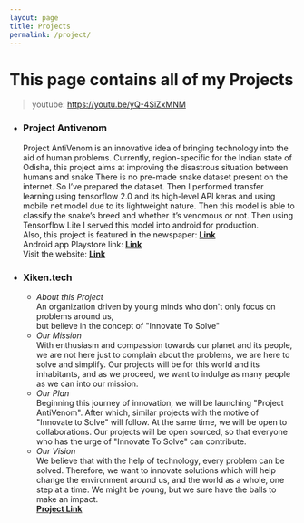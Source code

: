 ```yaml
---
layout: page
title: Projects
permalink: /project/
---
```

# This page contains all of my Projects
> youtube: https://youtu.be/yQ-4SiZxMNM
* ###  Project Antivenom
  Project AntiVenom is an innovative idea of bringing technology into the aid of human problems.
  Currently, region-specific for the Indian state of Odisha, this project aims at improving the disastrous situation between humans and snake
  There is no pre-made snake dataset present on the internet. So I’ve prepared the dataset. Then I performed transfer learning using tensorflow 2.0 and its high-level API keras  and using mobile net model due to its lightweight nature. Then this model is able to classify the snake’s breed and whether it’s venomous or not. Then using Tensorflow Lite I  served this model into android for production.\
  Also, this project is featured in the newspaper: [**Link**](http://odishapostepaper.com/edition/679/sundaypost/page/11)\
  Android app Playstore link: [**Link**](https://play.google.com/store/apps/details?id=com.xiken.projectantivenom)\
  Visit the website:  [**Link**](https://projectantivenom.netlify.app/)    
 * ### Xiken.tech
     * *About this Project* \
     An organization driven by young minds who don't only focus on problems around us,\
   but believe in the concept of "Innovate To Solve"
    * *Our Mission* \
    With enthusiasm and compassion towards our planet and its people, we are not here just to complain about the problems, we are here to solve and simplify.
    Our projects will be for this world and its inhabitants, and as we proceed, we want to indulge as many people as we can into our mission.
    * *Our Plan*\
    Beginning this journey of innovation, we will be launching "Project AntiVenom". After which, similar projects with the motive of "Innovate to Solve" will follow. At the same time, we will be open to collaborations. Our projects will be open sourced, so that everyone who has the urge of "Innovate To Solve" can contribute. 
    * *Our Vision*\
    We believe that with the help of technology, every problem can be solved. Therefore, we want to innovate solutions which will help change the environment around us, and the world as a whole, one step at a time. We might be young, but we sure have the balls to make an impact.\
    [**Project Link**](https://xiken.tech/)
